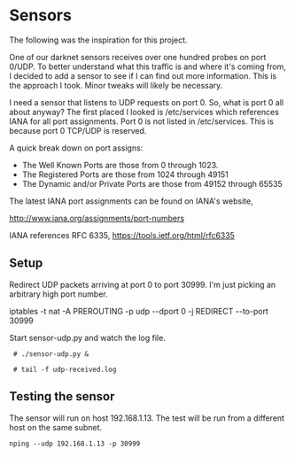 Sensors
=======

The following was the inspiration for this project.

One of our darknet sensors receives over one hundred probes on port 0/UDP. To better understand what this traffic is and where it's coming from, I decided to add a sensor to see if I can find out more information. This is the approach I took. Minor tweaks will likely be necessary.

I need a sensor that listens to UDP requests on port 0. So, what is port 0 all about anyway? The first placed I looked is /etc/services which references IANA for all port assignments. Port 0 is not listed in /etc/services. This is because port 0 TCP/UDP is reserved.

A quick break down on port assigns:

- The Well Known Ports are those from 0 through 1023.
- The Registered Ports are those from 1024 through 49151
- The Dynamic and/or Private Ports are those from 49152 through 65535

The latest IANA port assignments can be found on IANA's website,

http://www.iana.org/assignments/port-numbers

IANA references RFC 6335, https://tools.ietf.org/html/rfc6335

## Setup ##

Redirect UDP packets arriving at port 0 to port 30999. I'm just picking an arbitrary high port number.

iptables -t nat -A PREROUTING -p udp --dport 0 -j REDIRECT --to-port 30999

Start sensor-udp.py and watch the log file.


` # ./sensor-udp.py &`

` # tail -f udp-received.log`

## Testing the sensor ##

The sensor will run on host 192.168.1.13. The test will be run from a different host on the same subnet.

`nping --udp 192.168.1.13 -p 30999`


